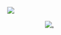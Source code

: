  ⠀ ⠀ ⠀ ⠀  ⠀  ⠀  ⠀    ⠀  ⠀⠀  ⠀    ⠀    ⠀  ⠀  ⠀ ⠀  ⠀ ⠀![](https://file.garden/Zqvw-vvs4mjErqZF/zd.gif)
  
  ⠀  ⠀ ⠀    ⠀  ⠀ ⠀ ⠀  ⠀ ⠀    ⠀  ⠀⠀ ⠀  ⠀⠀  ⠀ ⠀  ⠀ ⠀  ⠀ ⠀  ⠀⠀ ⠀⠀[![.](https://file.garden/Zqvw-vvs4mjErqZF/s%5Bahey.png)](https://spacehey.com/calcio)

<!--
**PigsFIy/PigsFIy** is a ✨ _special_ ✨ repository because its `README.md` (this file) appears on your GitHub profile.

Here are some ideas to get you started:

- 🔭 I’m currently working on ...
- 🌱 I’m currently learning ...
- 👯 I’m looking to collaborate on ...
- 🤔 I’m looking for help with ...
- 💬 Ask me about ...
- 📫 How to reach me: ...
- 😄 Pronouns: ...
- ⚡ Fun fact: ...
-->
